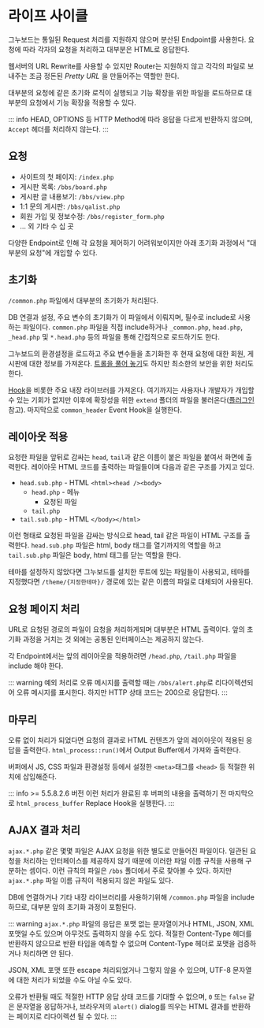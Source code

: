 # 라이프 사이클

그누보드는 통일된 Request 처리를 지원하지 않으며 분산된 Endpoint를 사용한다. 요청에 따라 각자의 요청을 처리하고 대부분은 HTML로 응답한다.

웹서버의 URL Rewrite를 사용할 수 있지만 Router는 지원하지 않고 각각의 파일로 보내주는 조금 정돈된 _Pretty URL_ 을 만들어주는 역할만 한다.

대부분의 요청에 같은 초기화 로직이 실행되고 기능 확장을 위한 파일을 로드하므로 대부분의 요청에서 기능 확장을 적용할 수 있다.

::: info
HEAD, OPTIONS 등 HTTP Method에 따라 응답을 다르게 반환하지 않으며, `Accept` 헤더를 처리하지 않는다.
:::

## 요청

- 사이트의 첫 페이지: `/index.php`
- 게시판 목록: `/bbs/board.php`
- 게시판 글 내용보기: `/bbs/view.php`
- 1:1 문의 게시판: `/bbs/qalist.php`
- 회원 가입 및 정보수정: `/bbs/register_form.php`
- ... 외 기타 수 십 곳

다양한 Endpoint로 인해 각 요청을 제어하기 어려워보이지만 아래 초기화 과정에서 "대부분의 요청"에 개입할 수 있다.

## 초기화

`/common.php` 파일에서 대부분의 초기화가 처리된다.

DB 연결과 설정, 주요 변수의 초기화가 이 파일에서 이뤄지며, 필수로 include로 사용하는 파일이다. `common.php` 파일을 직접 include하거나 `_common.php`, `head.php`, `_head.php` 및 `*.head.php` 등의 파일을 통해 간접적으로 로드하기도 한다.

그누보드의 환경설정을 로드하고 주요 변수들을 초기화한 후 현재 요청에 대한 회원, 게시판에 대한 정보를 가져온다. [트롤을 풀어 놓기](/developers/polluted_variables)도 하지만 최소한의 보안을 위한 처리도 한다.

[Hook](/developers/hook)을 비롯한 주요 내장 라이브러를 가져온다. 여기까지는 사용자나 개발자가 개입할 수 있는 기회가 없지만 이후에 확장성을 위한 `extend` 폴더의 파일을 불러온다([플러그인](/developers/make_plugin) 참고). 마지막으로 `common_header` Event Hook을 실행한다.

## 레이아웃 적용

요청한 파일을 앞뒤로 감싸는 `head`, `tail`과 같은 이름이 붙은 파일을 붙여서 화면에 출력한다. 레이아웃 HTML 코드를 출력하는 파일들이며 다음과 같은 구조를 가지고 있다.

- `head.sub.php` - HTML `<html><head /><body>`
  - `head.php` - 메뉴
    - 요청된 파일
  - `tail.php`
- `tail.sub.php` - HTML `</body></html>`

이런 형태로 요청된 파일을 감싸는 방식으로 head, tail 같은 파일이 HTML 구조를 출력한다. `head.sub.php` 파일은 html, body 태그를 열기까지의 역할을 하고 `tail.sub.php` 파일은 body, html 태그를 닫는 역할을 한다.

테마를 설정하지 않았다면 그누보드를 설치한 루트에 있는 파일들이 사용되고, 테마를 지정했다면 `/theme/{지정한테마}/` 경로에 있는 같은 이름의 파일로 대체되어 사용된다.

## 요청 페이지 처리

URL로 요청된 경로의 파일이 요청을 처리하게되며 대부분은 HTML 출력이다.
앞의 초기화 과정을 거치는 것 외에는 공통된 인터페이스는 제공하지 않는다.

각 Endpoint에서는 앞의 레이아웃을 적용하려면 `/head.php`, `/tail.php` 파일을 include 해야 한다.

::: warning
예외 처리로 오류 메시지를 출력할 때는 `/bbs/alert.php`로 리다이렉션되어 오류 메시지를 표시한다.
하지만 HTTP 상태 코드는 200으로 응답한다.
:::

## 마무리

오류 없이 처리가 되었다면 요청의 결과로 HTML 컨텐츠가 앞의 레이아웃이 적용된 응답을 출력한다. `html_process::run()`에서 Output Buffer에서 가져와 출력한다.

버퍼에서 JS, CSS 파일과 환경설정 등에서 설정한 `<meta>`태그를 `<head>` 등 적절한 위치에 삽입해준다.

::: info >= 5.5.8.2.6 버전
이런 처리가 완료된 후 버퍼의 내용을 출력하기 전 마지막으로 `html_process_buffer` Replace Hook을 실행한다.
:::

## AJAX 결과 처리

`ajax.*.php` 같은 몇몇 파일은 AJAX 요청을 위한 별도로 만들어진 파일이다. 일관된 요청을 처리하는 인터페이스를 제공하지 않기 때문에 이러한 파일 이름 규칙을 사용해 구분하는 셈이다. 이런 규칙의 파일은 `/bbs` 폴더에서 주로 찾아볼 수 있다. 하지만 `ajax.*.php` 파일 이름 규칙이 적용되지 않은 파일도 있다.

DB에 연결하거나 기타 내장 라이브러리를 사용하기위해 `/common.php` 파일을 include 하므로, 대부분 앞의 초기화 과정이 포함된다.

::: warning
`ajax.*.php` 파일의 응답은 포맷 없는 문자열이거나 HTML, JSON, XML 포맷일 수도 있으며 아무것도 출력하지 않을 수도 있다. 적절한 Content-Type 헤더를 반환하지 않으므로 반환 타입을 예측할 수 없으며 Content-Type 헤더로 포맷을 검증하거나 처리하면 안 된다.

JSON, XML 포맷 또한 escape 처리되었거나 그렇지 않을 수 있으며, UTF-8 문자열에 대한 처리가 되었을 수도 아닐 수도 있다.

오류가 반환될 때도 적절한 HTTP 응답 상태 코드를 기대할 수 없으며, `0` 또는 `false` 같은 문자열을 응답하거나, 브라우저의 `alert()` dialog를 띄우는 HTML 결과를 반환하는 페이지로 리다이렉션 될 수 있다.
:::
